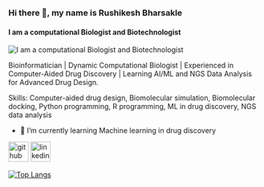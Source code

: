 ### Hi there 👋, my name is Rushikesh Bharsakle
#### I am a computational Biologist and Biotechnologist
![I am a computational Biologist and Biotechnologist](https://media.licdn.com/dms/image/D4D16AQE95n6a20n1vA/profile-displaybackgroundimage-shrink_350_1400/0/1719301354171?e=1726099200&v=beta&t=sRRwZL-82gn0N34SOliP9ReVauKKGuERlrKVU4LovBo)

Bioinformatician | Dynamic Computational Biologist | Experienced in Computer-Aided Drug Discovery | Learning AI/ML and NGS Data Analysis for Advanced Drug Design.

Skills: Computer-aided drug design, Biomolecular simulation, Biomolecular docking, Python programming, R programming, ML in drug discovery, NGS data analysis

- 🌱 I’m currently learning Machine learning in drug discovery  


[<img src='https://cdn.jsdelivr.net/npm/simple-icons@3.0.1/icons/github.svg' alt='github' height='40'>](https://github.com/RushikeshBharsakle)  [<img src='https://cdn.jsdelivr.net/npm/simple-icons@3.0.1/icons/linkedin.svg' alt='linkedin' height='40'>](https://www.linkedin.com/in/www.linkedin.com/in/rushikesh-bharsakle/)  

[![Top Langs](https://github-readme-stats.vercel.app/api/top-langs/?username=RushikeshBharsakle)](https://github.com/anuraghazra/github-readme-stats)

